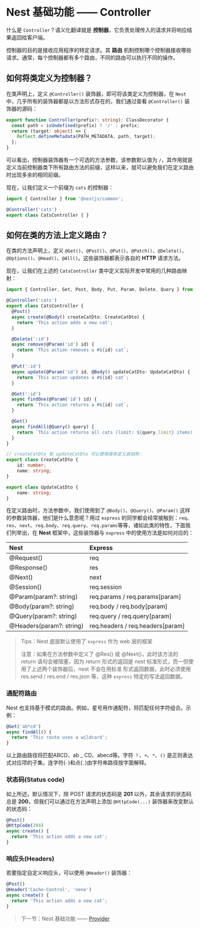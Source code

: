 # Nest 基础功能 —— Controller

什么是 `Controller`？语义化翻译就是 **控制器**，它负责处理传入的请求并将响应结果返回给客户端。

控制器的目的是接收应用程序的特定请求。其 **路由** 机制控制哪个控制器接收哪些请求。通常，每个控制器都有多个路由，不同的路由可以执行不同的操作。

## 如何将类定义为控制器？

在类声明上，定义 `@Controller()` 装饰器，即可将该类定义为控制器，在 `Nest` 中，几乎所有的装饰器都是以方法形式存在的，我们通过查看 `@Controller()` 装饰器的源码：

```typescript
export function Controller(prefix?: string): ClassDecorator {
  const path = isUndefined(prefix) ? '/' : prefix;
  return (target: object) => {
    Reflect.defineMetadata(PATH_METADATA, path, target);
  };
}
```

可以看出，控制器装饰器有一个可选的方法参数，该参数默认值为 `/`，其作用就是定义当前控制器类下所有路由方法的前缀，这样以来，就可以避免我们在定义路由时出现多余的相同前缀。

现在，让我们定义一个前缀为 `cats` 的控制器：

```typescript
import { Controller } from '@nestjs/common';

@Controller('cats')
export class CatsController { }
```

## 如何在类的方法上定义路由？

在类的方法声明上，定义 `@Get()`、`@Post()`、`@Put()`、`@Patch()`、`@Delete()`、`@Options()`、`@Head()`、`@All()`。这些装饰器都表示各自的 **HTTP** 请求方法。

现在，让我们在上述的 `CatsController` 类中定义实际开发中常用的几种路由映射：

```typescript
import { Controller, Get, Post, Body, Put, Param, Delete, Query } from '@nestjs/common';

@Controller('cats')
export class CatsController {
  @Post()
  async create(@Body() createCatDto: CreateCatDto) {
    return 'This action adds a new cat';
  }

  @Delete(':id')
  async remove(@Param('id') id) {
    return `This action removes a #${id} cat`;
  }

  @Put(':id')
  async update(@Param('id') id, @Body() updateCatDto: UpdateCatDto) {
    return `This action updates a #${id} cat`;
  }

  @Get(':id')
  async findOne(@Param('id') id) {
    return `This action returns a #${id} cat`;
  }

  @Get()
  async findAll(@Query() query) {
    return `This action returns all cats (limit: ${query.limit} items)`;
  }
}

// createCatDto 和 updateCatDto 可以使用类来定义其结构：
export class CreateCatDto {
    id: number;
    name: string;
}

export class UpdateCatDto {
    name: string;
}
```

在定义路由时，方法参数中，我们使用到了 `@Body()`、`@Query()`、`@Param()` 这样的参数装饰器，他们是什么意思呢？用过 `express` 的同学都会经常接触到：`req`、`res`、`next`、`req.body`、`req.query`、`req.params`等等，诸如此类的特性，下面我们列举出，在 **Nest** 框架中，这些装饰器与 `express` 中的使用方法是如何对应的：

| Nest                     | Express                          |
| :----------------------- | :------------------------------- |
| @Request()               | req                              |
| @Response()              | res                              |
| @Next()                  | next                             |
| @Session()               | req.session                      |
| @Param(param?: string)   | req.params / req.params[param]   |
| @Body(param?: string)    | req.body / req.body[param]       |
| @Query(param?: string)   | req.query / req.query[param]     |
| @Headers(param?: string) | req.headers / req.headers[param] |

> Tips：Nest 底层默认使用了 `express` 作为 web 层的框架
>
> 注意：如果在方法参数中定义了 @Res() 或 @Next()，此时该方法的 return 语句会被阻塞，因为 return 形式的返回是 nest 标准形式，而一但使用了上述两个装饰器后，nest 不会在用标准
形式返回数据，此时必须使用 res.send / res.end / res.json 等，这种 `express` 特定的写法返回数据。

### 通配符路由

Nest 也支持基于模式的路由。例如，星号用作通配符，将匹配任何字符组合。示例：

```typescript
@Get('ab*cd')
async findAll() {
  return 'This route uses a wildcard';
}
```

以上路由路径将匹配ABCD、ab _ CD、abecd等。字符 `？`、`+`、`*`、`()` 是正则表达式对应项的子集。连字符(`-`)和点(`.`)由字符串路径按字面解释。

### 状态码(Status code)

如上所述，默认情况下，除 POST 请求的状态码是 **201** 以外，其余请求的状态码总是 **200**，但我们可以通过在方法声明上添加 `@HttpCode(...)` 装饰器来改变默认的状态码：

```typescript
@Post()
@HttpCode(204)
async create() {
  return 'This action adds a new cat';
}
```

### 响应头(Headers)

若要指定自定义响应头，可以使用 `@Header()` 装饰器：

```typescript
@Post()
@Header('Cache-Control', 'none')
async create() {
  return 'This action adds a new cat';
}
```

> 下一节：Nest 基础功能 —— [Provider](./provider.md)
